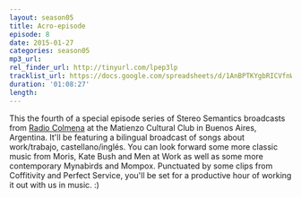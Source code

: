 ```yaml
---
layout: season05
title: Acro-episode
episode: 8
date: 2015-01-27
categories: season05
mp3_url:
rel_finder_url: http://tinyurl.com/lpep3lp
tracklist_url: https://docs.google.com/spreadsheets/d/1AnBPTKYgbRICVfnWy8lh2XAfNTw8cQFm6TVHdbUXQa0/edit#gid=358236192
duration: '01:08:27'
length:
---
```


This the fourth of a special episode series of Stereo Semantics broadcasts from [Radio Colmena](http://www.radiocolmena.com.ar/) at the Matienzo Cultural Club in Buenos Aires, Argentina. It'll be featuring a bilingual broadcast of songs about work/trabajo, castellano/inglés. You can look forward some more classic music from Moris, Kate Bush and Men at Work as well as some more contemporary Mynabirds and Mompox. Punctuated by some clips from Coffitivity and Perfect Service, you'll be set for a productive hour of working it out with us in music. :)
